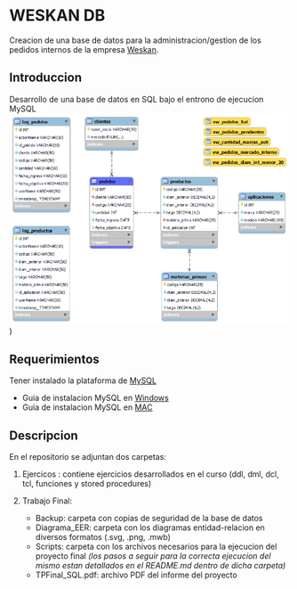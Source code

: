 # WESKAN DB

Creacion de una base de datos para la administracion/gestion de los pedidos internos de la empresa [Weskan](https://weskan.online/).
## Introduccion

Desarrollo de una base de datos en SQL bajo el entrono de ejecucion MySQL
![EER](./Trabajo_Final/Diagrama_EER/Diagrama_ER.png?raw=true))

## Requerimientos
Tener instalado la plataforma de [MySQL](https://www.mysql.com/)

- Guia de instalacion MySQL en [Windows](https://docs.google.com/document/d/1BZ5IdNg4BjlBlgcsaTCN2hkYTc4lN9rsm5gOlyFT3ko/edit)
- Guia de instalacion MySQL en [MAC](https://docs.google.com/document/d/1BZ5IdNg4BjlBlgcsaTCN2hkYTc4lN9rsm5gOlyFT3ko/edit)

## Descripcion
En el repositorio se adjuntan dos carpetas:

1. Ejercicos : contiene ejercicios desarrollados en el curso (ddl, dml, dcl, tcl, funciones y stored procedures)

1. Trabajo Final:
    - Backup: carpeta con copias de seguridad de la base de datos
    - Diagrama_EER: carpeta con los diagramas entidad-relacion en diversos formatos (.svg, .png, .mwb)
    - Scripts: carpeta con los archivos necesarios para la ejecucion del proyecto final *(los pasos a seguir para la correcta ejecucion del mismo estan detallados en el README.md dentro de dicha carpeta)*
    - TPFinal_SQL.pdf: archivo PDF del informe del proyecto


